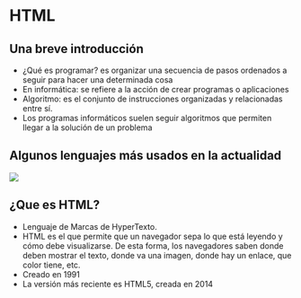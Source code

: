 # HTML

## Una breve introducción
- ¿Qué es programar? es organizar una secuencia de pasos ordenados a seguir para hacer una determinada cosa
- En informática: se refiere a la acción de crear programas o aplicaciones
- Algoritmo: es el conjunto de instrucciones organizadas y relacionadas entre sí.
- Los programas informáticos suelen seguir algoritmos que permiten llegar a la solución de un problema

## Algunos lenguajes más usados en la actualidad
![](/sources/common_languages.png)

## ¿Que es HTML?
- Lenguaje de Marcas de HyperTexto.
- HTML es el que permite que un navegador sepa lo que está leyendo y cómo debe visualizarse. De esta forma, los navegadores saben donde deben mostrar el texto, donde va una imagen, donde hay un enlace, que color tiene, etc.
- Creado en 1991
- La versión más reciente es HTML5, creada en 2014